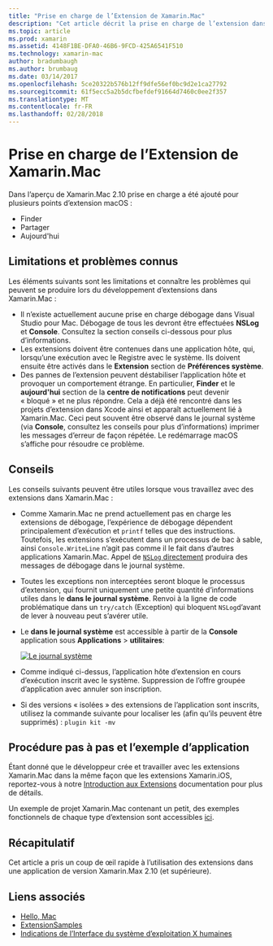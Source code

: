 ```yaml
---
title: "Prise en charge de l’Extension de Xamarin.Mac"
description: "Cet article décrit la prise en charge de l’extension dans Xamarin.Mac version 2.10 (et supérieure)."
ms.topic: article
ms.prod: xamarin
ms.assetid: 4148F1BE-DFA0-46B6-9FCD-425A6541F510
ms.technology: xamarin-mac
author: bradumbaugh
ms.author: brumbaug
ms.date: 03/14/2017
ms.openlocfilehash: 5ce20322b576b12ff9dfe56ef0bc9d2e1ca27792
ms.sourcegitcommit: 61f5ecc5a2b5dcfbefdef91664d7460c0ee2f357
ms.translationtype: MT
ms.contentlocale: fr-FR
ms.lasthandoff: 02/28/2018
---
```

# <a name="xamarinmac-extension-support"></a>Prise en charge de l’Extension de Xamarin.Mac

Dans l’aperçu de Xamarin.Mac 2.10 prise en charge a été ajouté pour plusieurs points d’extension macOS :

- Finder
- Partager
- Aujourd'hui

<a name="Limitations-and-Known-Issues" />

## <a name="limitations-and-known-issues"></a>Limitations et problèmes connus

Les éléments suivants sont les limitations et connaître les problèmes qui peuvent se produire lors du développement d’extensions dans Xamarin.Mac :

* Il n’existe actuellement aucune prise en charge débogage dans Visual Studio pour Mac. Débogage de tous les devront être effectuées **NSLog** et **Console**. Consultez la section conseils ci-dessous pour plus d’informations.
* Les extensions doivent être contenues dans une application hôte, qui, lorsqu’une exécution avec le Registre avec le système. Ils doivent ensuite être activés dans le **Extension** section de **Préférences système**. 
* Des pannes de l’extension peuvent déstabiliser l’application hôte et provoquer un comportement étrange. En particulier, **Finder** et le **aujourd'hui** section de la **centre de notifications** peut devenir « bloqué » et ne plus répondre. Cela a déjà été rencontré dans les projets d’extension dans Xcode ainsi et apparaît actuellement lié à Xamarin.Mac. Ceci peut souvent être observé dans le journal système (via **Console**, consultez les conseils pour plus d’informations) imprimer les messages d’erreur de façon répétée. Le redémarrage macOS s’affiche pour résoudre ce problème.

<a name="Tips" />

## <a name="tips"></a>Conseils

Les conseils suivants peuvent être utiles lorsque vous travaillez avec des extensions dans Xamarin.Mac :

- Comme Xamarin.Mac ne prend actuellement pas en charge les extensions de débogage, l’expérience de débogage dépendent principalement d’exécution et `printf` telles que des instructions. Toutefois, les extensions s’exécutent dans un processus de bac à sable, ainsi `Console.WriteLine` n’agit pas comme il le fait dans d’autres applications Xamarin.Mac. Appel de [ `NSLog` directement](https://gist.github.com/chamons/e2e409013a449cfbe1f2fbe5547f6554) produira des messages de débogage dans le journal système.
- Toutes les exceptions non interceptées seront bloque le processus d’extension, qui fournit uniquement une petite quantité d’informations utiles dans le **dans le journal système**. Renvoi à la ligne de code problématique dans un `try/catch` (Exception) qui bloquent `NSLog`d’avant de lever à nouveau peut s’avérer utile.
- Le **dans le journal système** est accessible à partir de la **Console** application sous **Applications** > **utilitaires**:

    [ ![](extensions-images/extension02.png "Le journal système")](extensions-images/extension02.png)
- Comme indiqué ci-dessus, l’application hôte d’extension en cours d’exécution inscrit avec le système. Suppression de l’offre groupée d’application avec annuler son inscription. 
- Si des versions « isolées » des extensions de l’application sont inscrits, utilisez la commande suivante pour localiser les (afin qu’ils peuvent être supprimés) : `plugin kit -mv`


<a name="Walkthrough-and-Sample-App" />

## <a name="walkthrough-and-sample-app"></a>Procédure pas à pas et l’exemple d’application

Étant donné que le développeur crée et travailler avec les extensions Xamarin.Mac dans la même façon que les extensions Xamarin.iOS, reportez-vous à notre [Introduction aux Extensions](~/ios/platform/extensions.md) documentation pour plus de détails.

Un exemple de projet Xamarin.Mac contenant un petit, des exemples fonctionnels de chaque type d’extension sont accessibles [ici](https://developer.xamarin.com/samples/mac/ExtensionSamples/).

<a name="Summary" />

## <a name="summary"></a>Récapitulatif

Cet article a pris un coup de œil rapide à l’utilisation des extensions dans une application de version Xamarin.Max 2.10 (et supérieure).

## <a name="related-links"></a>Liens associés

- [Hello, Mac](~/mac/get-started/hello-mac.md)
- [ExtensionSamples](https://developer.xamarin.com/samples/mac/ExtensionSamples/)
- [Indications de l’Interface du système d’exploitation X humaines](https://developer.apple.com/library/mac/documentation/UserExperience/Conceptual/OSXHIGuidelines/)
